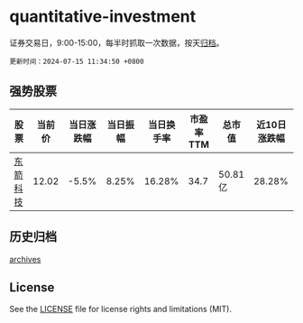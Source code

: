 # quantitative-investment

证券交易日，9:00-15:00，每半时抓取一次数据，按天[归档](archives)。

`更新时间：2024-07-15 11:34:50 +0800`

## 强势股票

|股票|当前价|当日涨跌幅|当日振幅|当日换手率|市盈率TTM|总市值|近10日涨跌幅|
|----|----|----|----|----|----|----|----|
|[东箭科技](https://xueqiu.com/S/SZ300978)|12.02|-5.5%|8.25%|16.28%|34.7|50.81亿|28.28%|

## 历史归档

[archives](archives)

## License

See the [LICENSE](LICENSE) file for license rights and limitations (MIT).